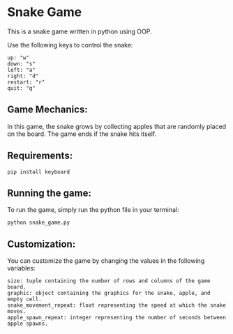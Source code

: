 # Snake Game

This is a snake game written in python using OOP.

Use the following keys to control the snake:

    up: "w"
    down: "s"
    left: "a"
    right: "d"
    restart: "r"
    quit: "q"

## Game Mechanics:

In this game, the snake grows by collecting apples that are randomly placed on the board. The game ends if the snake hits itself.

## Requirements:
`pip install keyboard`

## Running the game:
To run the game, simply run the python file in your terminal:

`python snake_game.py`

## Customization:
You can customize the game by changing the values in the following variables:

    size: tuple containing the number of rows and columns of the game board.
    graphic: object containing the graphics for the snake, apple, and empty cell.
    snake_movement_repeat: float representing the speed at which the snake moves.
    apple_spawn_repeat: integer representing the number of seconds between apple spawns.
